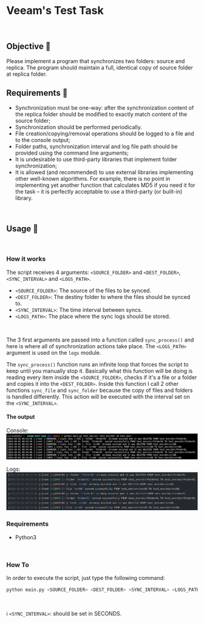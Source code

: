 # Veeam's Test Task
<br>

## Objective :pushpin:
Please implement a program that synchronizes two folders: source and replica. The
program should maintain a full, identical copy of source folder at replica folder.

## Requirements :pushpin:
- Synchronization must be one-way: after the synchronization content of the
replica folder should be modified to exactly match content of the source
folder;
- Synchronization should be performed periodically.
- File creation/copying/removal operations should be logged to a file and to the
console output;
- Folder paths, synchronization interval and log file path should be provided
using the command line arguments;
- It is undesirable to use third-party libraries that implement folder
synchronization;
- It is allowed (and recommended) to use external libraries implementing other
well-known algorithms. For example, there is no point in implementing yet
another function that calculates MD5 if you need it for the task – it is
perfectly acceptable to use a third-party (or built-in) library.
<br>

## Usage :pushpin:
<br>

### How it works
The script receives 4 arguments: `<SOURCE_FOLDER>` and `<DEST_FOLDER>`, `<SYNC_INTERVAL>` and `<LOGS_PATH>`.
<br>

- `<SOURCE_FOLDER>`: The source of the files to be synced.
- `<DEST_FOLDER>`: The destiny folder to where the files should be synced to.
- `<SYNC_INTERVAL>`: The time interval between syncs.
- `<LOGS_PATH>`: The place where the sync logs should be stored.
<br>

The 3 first arguments are passed into a function called `sync_process()` and here is where all of synchronization actions take place.
The `<LOGS_PATH>` argument is used on the `logs` module.
<br>

The `sync_process()` function runs an infinite loop that forces the script to keep until you manually stop it. Basically what this function
will be doing is reading every item inside the `<SOURCE_FOLDER>`, checks if it's a file or a folder and copies it into the `<DEST_FOLDER>`.
Inside this function I call 2 other functions `sync_file` and `sync_folder` because the copy of files and folders is handled differently. This action
will be executed with the interval set on the `<SYNC_INTERVAL>`.
<br>

#### The output
Console:<br />
![alt text](image.png)
<br>

Logs:<br />
![alt text](image-1.png)
<br>

### Requirements
- Python3
<br>

### How To
In order to execute the script, just type the following command: <br />
```bash
python main.py <SOURCE_FOLDER> <DEST_FOLDER> <SYNC_INTERVAL> <LOGS_PATH>
```
<br>

:information_source: `<SYNC_INTERVAL>`: should be set in SECONDS.
